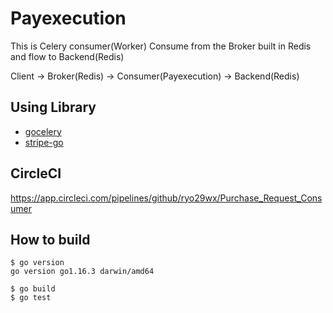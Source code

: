# Payexecution
This is Celery consumer(Worker)
Consume from the Broker built in Redis and flow to Backend(Redis)

Client ->  Broker(Redis) -> Consumer(Payexecution) -> Backend(Redis)

## Using Library
- [gocelery](https://github.com/gocelery/gocelery) <br>
- [stripe-go](https://pkg.go.dev/github.com/stripe/stripe-go)


## CircleCI
https://app.circleci.com/pipelines/github/ryo29wx/Purchase_Request_Consumer

## How to build
```
$ go version
go version go1.16.3 darwin/amd64

$ go build
$ go test 
```